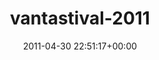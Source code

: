 ---
title:		"vantastival-2011"
mediatype:		"upload"
description:		"TBC"
date:		"2011-04-30 22:51:17+00:00"
album:		"events"
filename:		"vantastival-2011.md"
series:		""
cl_public_id:		"events/vantastival-2011"
cl_version:		1497002565
format:		"tiff"
bytes:		5022568
width:		2560
height:		1440
exposure_mode:		"Manual"
program:		"Manual"
aperture:		"11.0"
focal_length:		"18.0 mm"
iso:		"6400"
shutter_speed:		"1/250"
metering:		"Multi-segment"
flash:		"On, Return detected"
white_balance:		"Custom"
colour_temp:		"5300"
has_crop:		"false"
orientation:		"Horizontal (normal)"
camera_model:		"NIKON D7000"
lens_info:		"18-200mm f/3.5-5.6"
artist:		"No artist info"
x_resolution:		"300"
y_resolution:		"300"
---